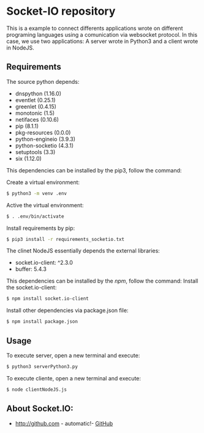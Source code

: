 # Socket-IO repository

This is a example to connect differents applications wrote on different programing languages using a comunication via websocket protocol. In this case, we use two applications: A server wrote in Python3 and a client wrote in NodeJS.

## Requirements
The source python depends:
- dnspython (1.16.0)
- eventlet (0.25.1)
- greenlet (0.4.15)
- monotonic (1.5)
- netifaces (0.10.6)
- pip (8.1.1)
- pkg-resources (0.0.0)
- python-engineio (3.9.3)
- python-socketio (4.3.1)
- setuptools (3.3)
- six (1.12.0)

This dependencies can be installed by the pip3, follow the command:

Create a virtual environment:
```sh
$ python3 -m venv .env
```

Active the virtual environment:
```sh
$ . .env/bin/activate
```
Install requirements by pip:

```sh
$ pip3 install -r requirements_socketio.txt
```

The clinet NodeJS essentially depends the external libraries:
- socket.io-client: ^2.3.0
- buffer: 5.4.3

This dependencies can be installed by the *npm*, follow the command:
Install the socket.io-client:

```sh
$ npm install socket.io-client
```
Install other dependencies via package.json file:
```sh
$ npm install package.json
```

## Usage
To execute server, open a new terminal and execute:
```sh
$ python3 serverPython3.py
```

To execute cliente, open a new terminal and execute:
```sh
$ node clientNodeJS.js
```

## About Socket.IO:
- http://github.com - automatic!- [GitHub](http://github.com)
